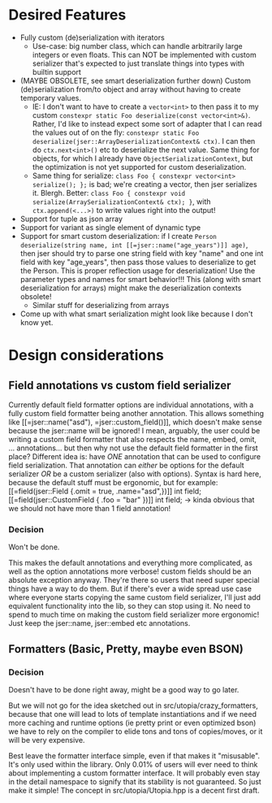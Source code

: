 # Desired Features

- Fully custom (de)serialization with iterators
    - Use-case: big number class, which can handle arbitrarily large integers or even floats. This can NOT be implemented with custom serializer that's expected to just translate things into types with builtin support
- (MAYBE OBSOLETE, see smart deserialization further down) Custom (de)serialization from/to object and array without having to create temporary values.
    - IE: I don't want to have to create a `vector<int>` to then pass it to my custom `constexpr static Foo deserialize(const vector<int>&)`. Rather, I'd like to instead expect some sort of adapter that I can read the values out of on the fly: `constexpr static Foo deserialize(jser::ArrayDeserializationContext& ctx)`. I can then do `ctx.next<int>()` etc to deserialize the next value. Same thing for objects, for which I already have `ObjectSerializationContext`, but the optimization is not yet supported for custom deserialization.
    - Same thing for serialize: `class Foo { constexpr vector<int> serialize(); };` is bad; we're creating a vector, then jser serializes it. Blergh. Better: `class Foo { constexpr void serialize(ArraySerializationContext& ctx); }`, with `ctx.append(<...>)` to write values right into the output!
- Support for tuple as json array
- Support for variant as single element of dynamic type
- Support for smart custom deserialization: if I create `Person deserialize(string name, int [[=jser::name("age_years")]] age)`, then jser should try to parse one string field with key "name" and one int field with key "age_years", then pass those values to deserialize to get the Person. This is proper reflection usage for deserialization! Use the parameter types and names for smart behavior!!! This (along with smart deserialization for arrays) might make the deserialization contexts obsolete!
    - Similar stuff for deserializing from arrays
- Come up with what smart serialization might look like because I don't know yet.

# Design considerations

## Field annotations vs custom field serializer

Currently default field formatter options are individual annotations, with a fully custom field formatter being another annotation.
This allows something like [[=jser::name("asd"), =jser::custom_field(<formatter>)]], which doesn't make sense because the jser::name will be ignored!
I mean, arguably, the user could be writing a custom field formatter that also respects the name, embed, omit, ... annotations... but then why not use the default field formatter in the first place?
Different idea is: have _ONE_ annotation that can be used to configure field serialization. That annotation can _either_ be options for the default serializer _OR_ be a custom serializer (also with options). Syntax is hard here, because the default stuff must be ergonomic, but for example:
[[=field(jser::Field {.omit = true, .name="asd",})]] int field;
[[=field(jser::CustomField<Serializer> { .foo = "bar" })]] int field;
-> kinda obvious that we should not have more than 1 field annotation!

### Decision

Won't be done.

This makes the default annotations and everything more complicated, as well as the option annotations more verbose!
custom fields should be an absolute exception anyway.
They're there so users that need super special things have a way to do them.
But if there's ever a wide spread use case where everyone starts copying the same custom field serializer, I'll just add equivalent functionality into the lib, so they can stop using it.
No need to spend to much time on making the custom field serializer more ergonomic! Just keep the jser::name, jser::embed etc annotations.

## Formatters (Basic, Pretty, maybe even BSON)

### Decision

Doesn't have to be done right away, might be a good way to go later.

But we will not go for the idea sketched out in src/utopia/crazy_formatters, because that one will lead to lots of template instantiations and if we need more caching and runtime options (ie pretty print or even optimized bson) we have to rely on the compiler to elide tons and tons of copies/moves, or it will be very expensive.

Best leave the formatter interface simple, even if that makes it "misusable". It's only used within the library. Only 0.01% of users will ever need to think about implementing a custom formatter interface. It will probably even stay in the detail namespace to signify that its stability is not guaranteed. So just make it simple! The concept in src/utopia/Utopia.hpp is a decent first draft.
